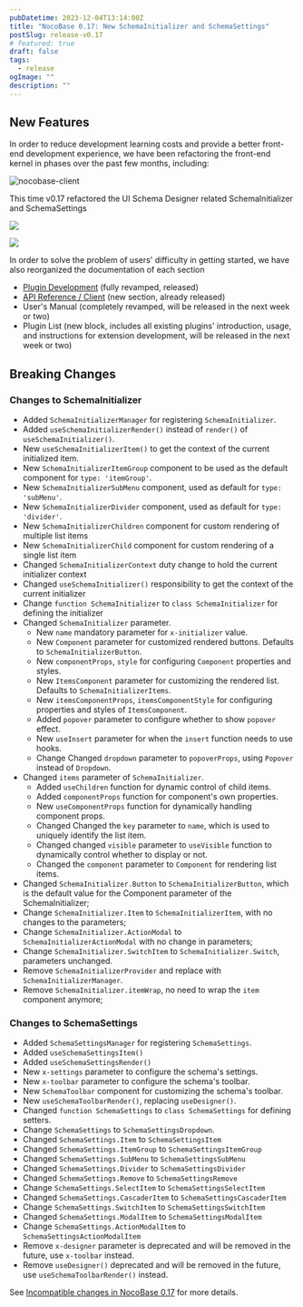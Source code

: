 ```yaml
---
pubDatetime: 2023-12-04T13:14:00Z
title: "NocoBase 0.17: New SchemaInitializer and SchemaSettings"
postSlug: release-v0.17
# featured: true
draft: false
tags:
  - release
ogImage: ""
description: ""
---
```


## New Features

In order to reduce development learning costs and provide a better front-end development experience, we have been refactoring the front-end kernel in phases over the past few months, including:

![nocobase-client](/content-static/nocobase-client.png)

This time v0.17 refactored the UI Schema Designer related SchemaInitializer and SchemaSettings

![](/content-static/SchemaInitializer.png)

![](/content-static/SchemaSettings.png)

In order to solve the problem of users' difficulty in getting started, we have also reorganized the documentation of each section

- [Plugin Development](https://docs-cn.nocobase.com/development) (fully revamped, released)
- [API Reference / Client](https://client.docs-cn.nocobase.com/core/application/application) (new section, already released)
- User's Manual (completely revamped, will be released in the next week or two)
- Plugin List (new block, includes all existing plugins' introduction, usage, and instructions for extension development, will be released in the next week or two)

## Breaking Changes

### Changes to SchemaInitializer

- Added `SchemaInitializerManager` for registering `SchemaInitializer`.
- Added `useSchemaInitializerRender()` instead of `render()` of `useSchemaInitializer()`.
- New `useSchemaInitializerItem()` to get the context of the current initialized item.
- New `SchemaInitializerItemGroup` component to be used as the default component for `type: 'itemGroup'`.
- New `SchemaInitializerSubMenu` component, used as default for `type: 'subMenu'`.
- New `SchemaInitializerDivider` component, used as default for `type: 'divider'`.
- New `SchemaInitializerChildren` component for custom rendering of multiple list items
- New `SchemaInitializerChild` component for custom rendering of a single list item
- Changed `SchemaInitializerContext` duty change to hold the current initializer context
- Changed `useSchemaInitializer()` responsibility to get the context of the current initializer
- Change `function SchemaInitializer` to `class SchemaInitializer` for defining the initializer
- Changed `SchemaInitializer` parameter.
  - New `name` mandatory parameter for `x-initializer` value.
  - New `Component` parameter for customized rendered buttons. Defaults to `SchemaInitializerButton`.
  - New `componentProps`, `style` for configuring `Component` properties and styles.
  - New `ItemsComponent` parameter for customizing the rendered list. Defaults to `SchemaInitializerItems`.
  - New `itemsComponentProps`, `itemsComponentStyle` for configuring properties and styles of `ItemsComponent`.
  - Added `popover` parameter to configure whether to show `popover` effect.
  - New `useInsert` parameter for when the `insert` function needs to use hooks.
  - Change Changed `dropdown` parameter to `popoverProps`, using `Popover` instead of `Dropdown`.
- Changed `items` parameter of `SchemaInitializer`.
  - Added `useChildren` function for dynamic control of child items.
  - Added `componentProps` function for component's own properties.
  - New `useComponentProps` function for dynamically handling component props.
  - Changed Changed the `key` parameter to `name`, which is used to uniquely identify the list item.
  - Changed changed `visible` parameter to `useVisible` function to dynamically control whether to display or not.
  - Changed the `component` parameter to `Component` for rendering list items.
- Changed `SchemaInitializer.Button` to `SchemaInitializerButton`, which is the default value for the Component parameter of the SchemaInitializer;
- Change `SchemaInitializer.Item` to `SchemaInitializerItem`, with no changes to the parameters;
- Change `SchemaInitializer.ActionModal` to `SchemaInitializerActionModal` with no change in parameters;
- Change `SchemaInitializer.SwitchItem` to `SchemaInitializer.Switch`, parameters unchanged.
- Remove `SchemaInitializerProvider` and replace with `SchemaInitializerManager`.
- Remove `SchemaInitializer.itemWrap`, no need to wrap the `item` component anymore;

### Changes to SchemaSettings

- Added `SchemaSettingsManager` for registering `SchemaSettings`.
- Added `useSchemaSettingsItem()`
- Added `useSchemaSettingsRender()`
- New `x-settings` parameter to configure the schema's settings.
- New `x-toolbar` parameter to configure the schema's toolbar.
- New `SchemaToolbar` component for customizing the schema's toolbar.
- New `useSchemaToolbarRender()`, replacing `useDesigner()`.
- Changed `function SchemaSettings` to `class SchemaSettings` for defining setters.
- Change `SchemaSettings` to `SchemaSettingsDropdown`.
- Changed `SchemaSettings.Item` to `SchemaSettingsItem`
- Changed `SchemaSettings.ItemGroup` to `SchemaSettingsItemGroup`
- Changed `SchemaSettings.SubMenu` to `SchemaSettingsSubMenu`
- Changed `SchemaSettings.Divider` to `SchemaSettingsDivider`
- Changed `SchemaSettings.Remove` to `SchemaSettingsRemove`
- Change `SchemaSettings.SelectItem` to `SchemaSettingsSelectItem`
- Changed `SchemaSettings.CascaderItem` to `SchemaSettingsCascaderItem`
- Change `SchemaSettings.SwitchItem` to `SchemaSettingsSwitchItem`
- Changed `SchemaSettings.ModalItem` to `SchemaSettingsModalItem`
- Change `SchemaSettings.ActionModalItem` to `SchemaSettingsActionModalItem`
- Remove `x-designer` parameter is deprecated and will be removed in the future, use `x-toolbar` instead.
- Remove `useDesigner()` deprecated and will be removed in the future, use `useSchemaToolbarRender()` instead.

See [Incompatible changes in NocoBase 0.17](https://docs.nocobase.com/welcome/release/upgrade-to/v017) for more details.
